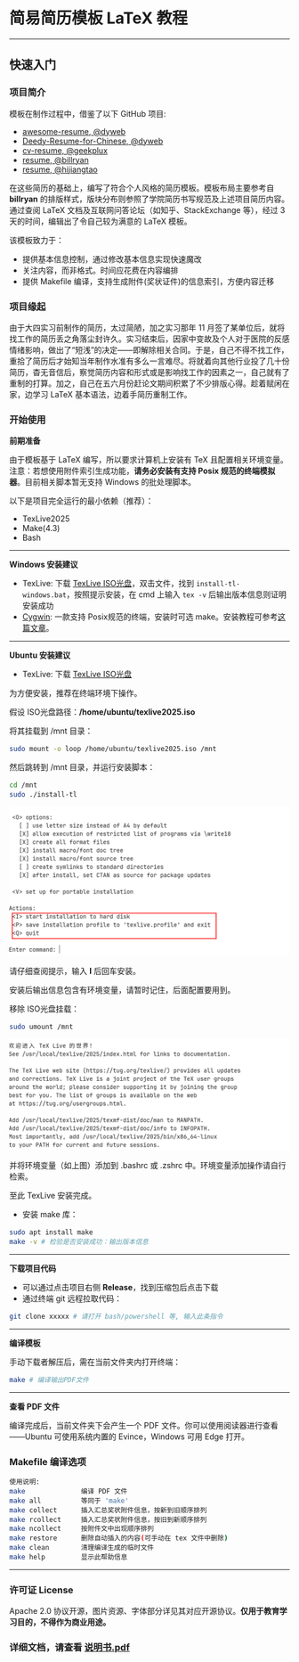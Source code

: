 # 简易简历模板 LaTeX 教程

---

## 快速入门

### 项目简介

模板在制作过程中，借鉴了以下 GitHub 项目:

- [awesome-resume, @dyweb](https://github.com/dyweb/awesome-resume-for-chinese)
- [Deedy-Resume-for-Chinese, @dyweb](https://github.com/dyweb/Deedy-Resume-for-Chinese)
- [cv-resume, @geekplux](https://github.com/geekplux/cv_resume)
- [resume, @billryan](https://github.com/billryan/resume)
- [resume, @hijiangtao](https://github.com/hijiangtao/resume)

在这些简历的基础上，编写了符合个人风格的简历模板。模板布局主要参考自 **billryan** 的排版样式，版块分布则参照了学院简历书写规范及上述项目简历内容。通过查阅 LaTeX 文档及互联网问答论坛（如知乎、StackExchange 等），经过 3 天的时间，编辑出了令自己较为满意的 LaTeX 模板。

该模板致力于：

- 提供基本信息控制，通过修改基本信息实现快速魔改
- 关注内容，而非格式。时间应花费在内容编排
- 提供 Makefile 编译，支持生成附件(奖状证件)的信息索引，方便内容迁移

### 项目缘起

由于大四实习前制作的简历，太过简陋，加之实习那年 11 月签了某单位后，就将找工作的简历丢之角落尘封许久。实习结束后，因家中变故及个人对于医院的反感情绪影响，做出了“短浅”的决定——即解除相关合同。于是，自己不得不找工作，重拾了简历后才始知当年制作水准有多么一言难尽。将就着向其他行业投了几十份简历，杳无音信后，察觉简历内容和形式或是影响找工作的因素之一，自己就有了重制的打算。加之，自己在五六月份赶论文期间积累了不少排版心得。趁着赋闲在家，边学习 LaTeX 基本语法，边着手简历重制工作。

### 开始使用

**前期准备**

由于模板基于 LaTeX 编写，所以要求计算机上安装有 TeX 且配置相关环境变量。注意：若想使用附件索引生成功能，**请务必安装有支持 Posix 规范的终端模拟器**。目前相关脚本暂无支持 Windows 的批处理脚本。

以下是项目完全运行的最小依赖（推荐）：

- TexLive2025
- Make(4.3)
- Bash

---

**Windows 安装建议**

- TexLive: 下载 [TexLive ISO光盘](https://mirrors.tuna.tsinghua.edu.cn/CTAN/systems/texlive/Images/texlive2025-20250308.iso)，双击文件，找到 `install-tl-windows.bat`，按照提示安装，在 cmd 上输入 `tex -v` 后输出版本信息则证明安装成功
- [Cygwin](https://www.cygwin.com/setup-x86_64.exe): 一款支持 Posix规范的终端，安装时可选 make。安装教程可参考[这篇文章](https://zhuanlan.zhihu.com/p/474242350)。

---

**Ubuntu 安装建议**

- TexLive: 下载 [TexLive ISO光盘](https://mirrors.tuna.tsinghua.edu.cn/CTAN/systems/texlive/Images/texlive2025-20250308.iso)

为方便安装，推荐在终端环境下操作。

假设 ISO光盘路径：**/home/ubuntu/texlive2025.iso**

将其挂载到 /mnt 目录：

```bash
sudo mount -o loop /home/ubuntu/texlive2025.iso /mnt
```

然后跳转到 /mnt 目录，并运行安装脚本：

```bash
cd /mnt
sudo ./install-tl
```

![texlive-install-hint](./statics/texlive-install-hint.png)

请仔细查阅提示，输入 **I** 后回车安装。

安装后输出信息包含有环境变量，请暂时记住，后面配置要用到。

移除 ISO光盘挂载：

```bash
sudo umount /mnt
```

![texlive-install-hint](./statics/texlive-envs.png)

并将环境变量（如上图）添加到 .bashrc 或 .zshrc 中。环境变量添加操作请自行检索。

至此 TexLive 安装完成。

- 安装 make 库：

```bash
sudo apt install make
make -v # 检验是否安装成功：输出版本信息
```

---

**下载项目代码**

- 可以通过点击项目右侧 **Release**，找到压缩包后点击下载
- 通过终端 git 远程拉取代码：

```bash
git clone xxxxx # 请打开 bash/powershell 等, 输入此条指令
```

---

**编译模板**

手动下载者解压后，需在当前文件夹内打开终端：

```bash
make # 编译输出PDF文件
```

---

**查看 PDF 文件**

编译完成后，当前文件夹下会产生一个 PDF 文件。你可以使用阅读器进行查看——Ubuntu 可使用系统内置的 Evince，Windows 可用 Edge 打开。

### Makefile 编译选项

```bash
使用说明:
make              编译 PDF 文件
make all          等同于 'make'
make collect      插入汇总奖状附件信息，按新到旧顺序排列
make rcollect     插入汇总奖状附件信息，按旧到新顺序排列
make ncollect     按附件文中出现顺序排列
make restore      删除自动插入的内容(可手动在 tex 文件中删除)
make clean        清理编译生成的临时文件
make help         显示此帮助信息
```

---

### 许可证 License

Apache 2.0 协议开源，图片资源、字体部分详见其对应开源协议。**仅用于教育学习目的，不得作为商业用途。**



### 详细文档，请查看 [说明书.pdf](./说明书.pdf)
